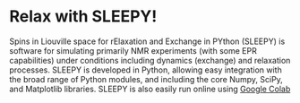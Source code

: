 # Relax with SLEEPY!

Spins in Liouville space for rElaxation and Exchange in PYthon (SLEEPY) is software for simulating primarily NMR experiments (with some EPR capabilities) under conditions including dynamics (exchange) and relaxation processes. SLEEPY is developed in Python, allowing easy integration with the broad range of Python modules, and including the core Numpy, SciPy, and Matplotlib libraries. SLEEPY is also easily run online using [Google Colab](https://githubtocolab.com/alsinmr/SLEEPY_tutorial/blob/main/ColabTemplate.ipynb)


```{tableofcontents}
```